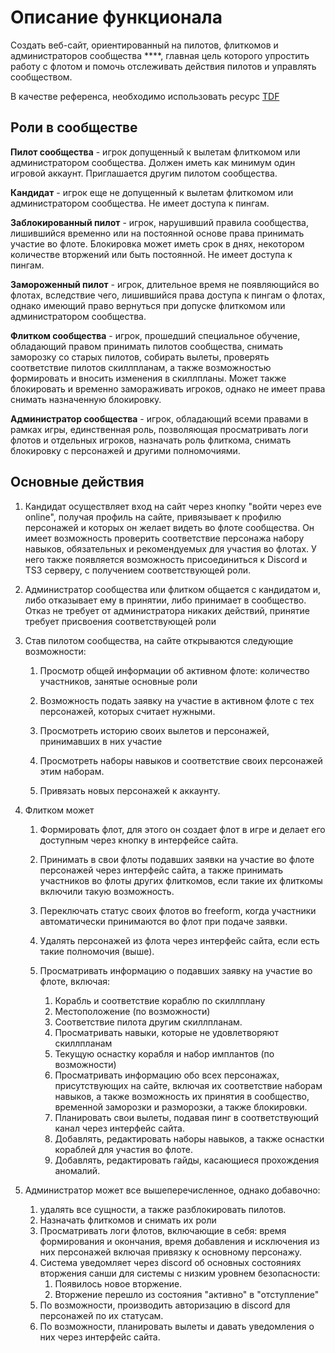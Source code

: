 # Описание функционала

Создать веб-сайт, ориентированный на пилотов, флиткомов и администраторов сообщества ****, главная цель которого упростить работу с флотом и помочь отслеживать действия пилотов и управлять сообществом.

В качестве референса, необходимо использовать ресурс [TDF](https://t-d-f.one/)

## Роли в сообществе

**Пилот сообщества** - игрок допущенный к вылетам флиткомом или администратором сообщества. Должен иметь как минимум один игровой аккаунт. Приглашается другим пилотом сообщества.

**Кандидат** - игрок еще не допущенный к вылетам флиткомом или администратором сообщества. Не имеет доступа к пингам.

**Заблокированный пилот** - игрок, нарушивший правила сообщества, лишившийся временно или на постоянной основе права принимать участие во флоте. Блокировка может иметь срок в днях, некотором количестве вторжений или быть постоянной. Не имеет доступа к пингам.

**Замороженный пилот** - игрок, длительное время не появляющийся во флотах, вследствие чего, лишившийся права доступа к пингам о флотах, однако имеющий право вернуться при допуске флиткомом или администратором сообщества.

**Флитком сообщества** - игрок, прошедший специальное обучение, обладающий правом принимать пилотов сообщества, снимать заморозку со старых пилотов, собирать вылеты, проверять соответствие пилотов скиллпланам, а также возможностью формировать и вносить изменения в скиллпланы. Может также блокировать и временно замораживать игроков, однако не имеет права снимать назначенную блокировку.

**Администратор сообщества** - игрок, обладающий всеми правами в рамках игры, единственная роль, позволяющая просматривать логи флотов и отдельных игроков, назначать роль флиткома, снимать блокировку с персонажей и другими полномочиями.

## Основные действия

1. Кандидат осуществляет вход на сайт через кнопку "войти через eve online", получая профиль на сайте, привязывает к профилю персонажей и которых он желает видеть во флоте сообщества. Он имеет возможность проверить соответствие персонажа набору навыков, обязательных и рекомендуемых для участия во флотах. У него также появляется возможность присоединиться к Discord и TS3 серверу, с получением соответствующей роли.

2. Администратор сообщества или флитком общается с кандидатом и, либо отказывает ему в принятии, либо принимает в сообщество. Отказ не требует от администратора никаких действий, принятие требует присвоения соответствующей роли

3. Став пилотом сообщества, на сайте открываются следующие возможности:

    1. Просмотр общей информации об активном флоте: количество участников, занятые основные роли

    2. Возможность подать заявку на участие в активном флоте с тех персонажей, которых считает нужными.

    3. Просмотреть историю своих вылетов и персонажей, принимавших в них участие

    4. Просмотреть наборы навыков и соответствие своих персонажей этим наборам.

    5. Привязать новых персонажей к аккаунту.

4. Флитком может

    1. Формировать флот, для этого он создает флот в игре и делает его доступным через кнопку в интерфейсе сайта.

    2. Принимать в свои флоты подавших заявки на участие во флоте персонажей через интерфейс сайта, а также принимать участников во флоты других флиткомов, если такие их флиткомы включили такую возможность.

    3. Переключать статус своих флотов во freeform, когда участники автоматически принимаются во флот при подаче заявки.

    4. Удалять персонажей из флота через интерфейс сайта, если есть такие полномочия (выше).

    5. Просматривать информацию о подавших заявку на участие во флоте, включая:

         1. Корабль и соответствие кораблю по скиллплану
         2. Местоположение (по возможности)
         3. Соответствие пилота другим скиллпланам.
         4. Просматривать навыки, которые не удовлетворяют скиллпланам
         5. Текущую оснастку корабля и набор имплантов (по возможности)
         6. Просматривать информацию обо всех персонажах, присутствующих на сайте, включая их соответствие наборам навыков, а также возможность их принятия в сообщество, временной заморозки и разморозки, а также блокировки.
         7. Планировать свои вылеты, подавая пинг в соответствующий канал через интерфейс сайта.
         8. Добавлять, редактировать наборы навыков, а также оснастки кораблей для участия во флоте.
         9. Добавлять, редактировать гайды, касающиеся прохождения аномалий.
5. Администратор может все вышеперечисленное, однако добавочно:
    1. удалять все сущности, а также разблокировать пилотов.
    2. Назначать флиткомов и снимать их роли
    3. Просматривать логи флотов, включающие в себя: время формирования и окончания, время добавления и исключения из них персонажей включая привязку к основному персонажу.
    6. Система уведомляет через discord об основных состояниях вторжения санши для системы с низким уровнем безопасности:
        1. Появилось новое вторжение.
        2. Вторжение перешло из состояния "активно" в "отступление"
    7. По возможности, производить авторизацию в discord для персонажей по их статусам.
    8. По возможности, планировать вылеты и давать уведомления о них через интерфейс сайта.